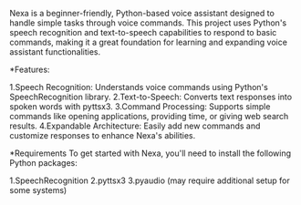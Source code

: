 Nexa is a beginner-friendly, Python-based voice assistant designed to handle simple tasks through voice commands. This project uses Python's speech recognition and text-to-speech capabilities to respond to basic commands, making it a great foundation for learning and expanding voice assistant functionalities.

*Features:

1.Speech Recognition: Understands voice commands using Python's SpeechRecognition library.
2.Text-to-Speech: Converts text responses into spoken words with pyttsx3.
3.Command Processing: Supports simple commands like opening applications, providing time, or giving web search results.
4.Expandable Architecture: Easily add new commands and customize responses to enhance Nexa's abilities.

*Requirements To get started with Nexa, you'll need to install the following Python packages:

1.SpeechRecognition
2.pyttsx3
3.pyaudio (may require additional setup for some systems)
